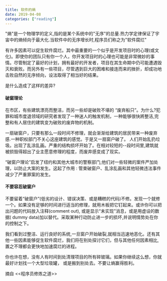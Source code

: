 ```yaml
---
title: 软件的熵
date: 2019-04-08
categories: ["reading"]
---
```


"熵"是一个物理学的定义,指的是某个系统中的"无序"的总量.热力学定律保证了宇宙中的熵倾向于最大化.当软件中的无序增长时,程序员们称之为"软件腐烂"

<!--more-->

有许多因素可以促生软件腐烂。其中最重要的一个似乎是开发项目时的心理(或文化)。即使你的团队只有你一个人，你开发项目时的心理也可能是非常微妙的事情。尽管制定了最好的计划，拥有最好的开发者，项目在其生命期中仍可能遭遇毁灭和衰败。而另外有一些项目，尽管遇到巨大的困难和接连而来的挫折，却成功地击败自然的无序倾向，设法取得了相当好的结果。

是什么造成了这样的差异?

#### 破窗理论

在市区，有些建筑漂亮而整洁，而另一些却是破败不堪的 “废弃船只”。为什么?犯罪和城市度退领域的研究者发现了一种迷人的触发机制，一种能够很快將整洁,完整和有人居住的建筑变为破败的废弃物的机制。

一扇破窗户，只要有那么一段时间不修理，就会渐渐给建筑的居民带来一种废弃感.一种职权部门不关心这座建筑的感觉。于是又一扇窗户破了。 人们开始乱扔垃圾。出现了乱涂乱画。严重的结构损坏开始了。在相对较短的--段时间里,建筑就被损毁得超出了业主愿意修理的程度，而废弃感变成了现实。

“破窗户理论”启发了纽约和其他大城市的警察部门,他们对一些轻微的案件严加处理，以防止大案的发生。这起了作用 : 管束破窗户、乱涂乱画和其他轻微违法事件减少了严重罪案的发生。

#### 不要容忍破窗户

不要留着“破窗户”(低劣的设计、错误决策、或是糟糕的代码)不修。发现一个就修一个。如果没有足够的时间进行适当的修理，就用木板把它钉起来。或许你可以把出问题的代码放入注释(comment out), 或是显示“未实现”消息，或是用虚设的数据( dummy data)加以替代。采取某种行动防止进一步的损坏,并说明情势处在你的控制之下。

我们看到过整洁、运行良好的系统,一旦窗户开始破裂,就相当迅速地恶化。还有其他一些因素能够促生软件腐烂，我们将在别处探讨它们，但与其他任何因素相比,置之不理都会更快地加速腐烂的进程。

你也许在想，没有人有时间到处清理项目的所有碎玻璃。如果你继续这么想，你就最好计划找一个大型垃圾罐， 或是搬到别处去。不要让熵赢得胜利。



摘自 <<程序员修炼之道>>



